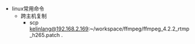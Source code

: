 - linux常用命令
  - 跨主机复制
    - scp kelinlang@192.168.2.169:~/workspace/ffmpeg/ffmpeg_4.2.2_rtmp_h265.patch .